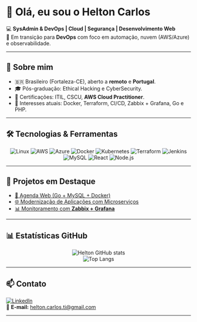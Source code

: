 # 👋 Olá, eu sou o Helton Carlos

💻 **SysAdmin & DevOps | Cloud | Segurança | Desenvolvimento Web**  
🎯 Em transição para **DevOps** com foco em automação, nuvem (AWS/Azure) e observabilidade.

---

## 🚀 Sobre mim
- 🇧🇷 Brasileiro (Fortaleza-CE), aberto a **remoto** e **Portugal**.  
- 🎓 Pós-graduação: Ethical Hacking e CyberSecurity.  
- 🏅 Certificações: ITIL, CSCU, **AWS Cloud Practitioner**.  
- 🔭 Interesses atuais: Docker, Terraform, CI/CD, Zabbix + Grafana, Go e PHP.

---

## 🛠️ Tecnologias & Ferramentas
<div align="center">

![Linux](https://img.shields.io/badge/Linux-FCC624?style=for-the-badge&logo=linux&logoColor=black)
![AWS](https://img.shields.io/badge/AWS-232F3E?style=for-the-badge&logo=amazon-aws&logoColor=white)
![Azure](https://img.shields.io/badge/Azure-0078D4?style=for-the-badge&logo=microsoftazure&logoColor=white)
![Docker](https://img.shields.io/badge/Docker-2496ED?style=for-the-badge&logo=docker&logoColor=white)
![Kubernetes](https://img.shields.io/badge/Kubernetes-326CE5?style=for-the-badge&logo=kubernetes&logoColor=white)
![Terraform](https://img.shields.io/badge/Terraform-7B42BC?style=for-the-badge&logo=terraform&logoColor=white)
![Jenkins](https://img.shields.io/badge/Jenkins-D24939?style=for-the-badge&logo=jenkins&logoColor=white)
![MySQL](https://img.shields.io/badge/MySQL-4479A1?style=for-the-badge&logo=mysql&logoColor=white)
![React](https://img.shields.io/badge/React-20232A?style=for-the-badge&logo=react&logoColor=61DAFB)
![Node.js](https://img.shields.io/badge/Node.js-43853D?style=for-the-badge&logo=node.js&logoColor=white)

</div>

---

## 📌 Projetos em Destaque
- [📅 Agenda Web (Go + MySQL + Docker)](https://github.com/SEU_USUARIO/projeto-agenda)  
- [🌐 Modernização de Aplicações com Microserviços](https://github.com/SEU_USUARIO/projeto-microservicos)  
- [📊 Monitoramento com **Zabbix + Grafana**](https://github.com/SEU_USUARIO/projeto-monitoramento)  


---

## 📊 Estatísticas GitHub
<div align="center">

![Helton GitHub stats](https://github-readme-stats.vercel.app/api?username=Helton-TI&show_icons=true&theme=tokyonight)  
![Top Langs](https://github-readme-stats.vercel.app/api/top-langs/?username=Helton-TI&layout=compact&theme=tokyonight)

</div>

---

## 📫 Contato
[![LinkedIn](https://img.shields.io/badge/LinkedIn-0A66C2?style=for-the-badge&logo=linkedin&logoColor=white)](https://www.linkedin.com/in/heltoncarlos)  
📧 **E-mail:** helton.carlos.ti@gmail.com

---


